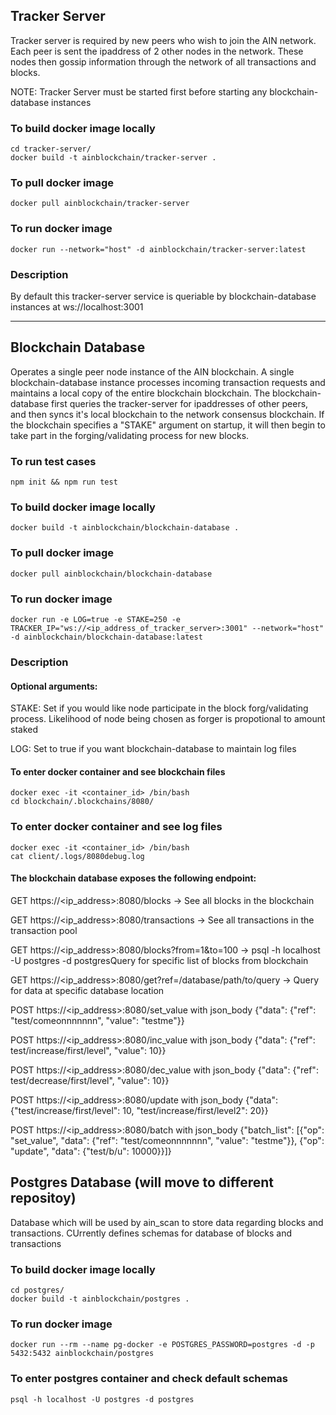 ## Tracker Server

Tracker server is required by new peers who wish to join the AIN network. Each peer is sent the ipaddress of 2 other nodes in the network. These nodes then gossip information through the network of all transactions and blocks.

NOTE: Tracker Server must be started first before starting any blockchain-database instances

### To build docker image locally
	cd tracker-server/
	docker build -t ainblockchain/tracker-server .

  
### To pull docker image
	docker pull ainblockchain/tracker-server

  
### To run docker image
	docker run --network="host" -d ainblockchain/tracker-server:latest

  ### Description
By default this tracker-server service is queriable by blockchain-database instances at ws://localhost:3001

---
## Blockchain Database

Operates a single peer node instance of the AIN blockchain. A single blockchain-database instance processes incoming transaction requests and maintains a local copy of the entire blockchain blockchain. The blockchain-database first queries the tracker-server for ipaddresses of other peers, and then syncs it's local blockchain to the network consensus blockchain. If the blockchain specifies a "STAKE" argument on startup, it will then begin to take part in the forging/validating process for new blocks.

  

### To run test cases
	npm init && npm run test

### To build docker image locally
	docker build -t ainblockchain/blockchain-database .

### To pull docker image 

	docker pull ainblockchain/blockchain-database

### To run docker image 

	docker run -e LOG=true -e STAKE=250 -e TRACKER_IP="ws://<ip_address_of_tracker_server>:3001" --network="host" -d ainblockchain/blockchain-database:latest

  
### Description 


#### Optional arguments:
  

STAKE: Set if you would like node participate in the block forg/validating process. Likelihood of node being chosen as forger is propotional to amount staked

LOG: Set to true if you want blockchain-database to maintain log files

  

#### To enter docker container and see blockchain files

	docker exec -it <container_id> /bin/bash
	cd blockchain/.blockchains/8080/
  

### To enter docker container and see log files

	docker exec -it <container_id> /bin/bash
	cat client/.logs/8080debug.log


#### The blockchain database exposes the following endpoint:

GET https://<ip_address>:8080/blocks -> See all blocks in the blockchain

GET https://<ip_address>:8080/transactions -> See all transactions in the transaction pool

GET https://<ip_address>:8080/blocks?from=1&to=100 -> psql -h localhost -U postgres -d postgresQuery for specific list of blocks from blockchain

GET https://<ip_address>:8080/get?ref=/database/path/to/query -> Query for data at specific database location

POST https://<ip_address>:8080/set_value with json_body {"data": {"ref": "test/comeonnnnnnn", "value": "testme"}}

POST https://<ip_address>:8080/inc_value with json_body {"data": {"ref": test/increase/first/level", "value": 10}}

POST https://<ip_address>:8080/dec_value with json_body {"data": {"ref": test/decrease/first/level", "value": 10}}

POST https://<ip_address>:8080/update with json_body {"data": {"test/increase/first/level": 10, "test/increase/first/level2": 20}}

POST https://<ip_address>:8080/batch with json_body {"batch_list": [{"op": "set_value", "data": {"ref": "test/comeonnnnnnn", "value": "testme"}}, {"op": "update", "data": {"test/b/u": 10000}}]}

  

## Postgres Database (will move to different repositoy)

Database which will be used by ain_scan to store data regarding blocks and transactions. CUrrently defines schemas for database of blocks and transactions

  

### To build docker image locally

	cd postgres/
	docker build -t ainblockchain/postgres .

### To run docker image 

	docker run --rm --name pg-docker -e POSTGRES_PASSWORD=postgres -d -p 5432:5432 ainblockchain/postgres

### To enter postgres container and check default schemas

	psql -h localhost -U postgres -d postgres
